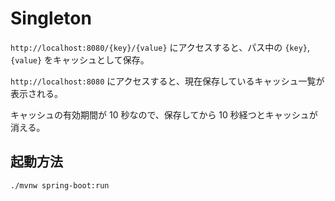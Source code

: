 # Singleton

`http://localhost:8080/{key}/{value}` にアクセスすると、パス中の `{key}`, `{value}` をキャッシュとして保存。

`http://localhost:8080` にアクセスすると、現在保存しているキャッシュ一覧が表示される。

キャッシュの有効期間が 10 秒なので、保存してから 10 秒経つとキャッシュが消える。

## 起動方法

```sh
./mvnw spring-boot:run
```


